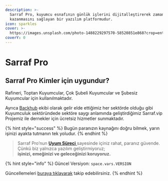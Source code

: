 ```yaml
---
description: >-
  Sarraf Pro, kuyumcu esnafının günlük işlerini dijitalleştirerek zaman
  kazanmasını sağlayan bir yazılım platformudur.
icon: sparkles
cover: >-
  https://images.unsplash.com/photo-1488229297570-58520851e868?crop=entropy&cs=srgb&fm=jpg&ixid=M3wxOTcwMjR8MHwxfHNlYXJjaHwxfHxnb2xkJTIwYnJhaW58ZW58MHx8fHwxNzQ2MzkwMDY4fDA&ixlib=rb-4.0.3&q=85
coverY: 0
---
```


# Sarraf Pro

## Sarraf Pro Kimler için uygundur?

Rafineri, Toptan Kuyumcular, Çok Şubeli Kuyumcular ve Şubesiz Kuyumcular için kullanılmaktadır.



Ayrıca [Backhub](https://backhub.tr/) ekibi olarak gelir elde ettiğimiz her sektörde olduğu gibi Kuyumculuk sektöründede sektöre saygı anlamında geliştirdiğimiz Sarraf.vip Projemiz ile dernekler için ücretsiz hizmetler sunmaktadır.



{% hint style="success" %}
Bugün paranızın kaynağını doğru bilmek, yarın işinizi ayakta tutmanın tek yoludur.
{% endhint %}

> Sarraf Pro’nun [**Uyum Süreci** ](kuyumcu/kuyumcularda-uyum-sureci.md)sayesinde içiniz rahat, paranız güvende.\
> Çünkü biz yalnızca yazılım geliştirmiyoruz;\
> **işinizi, emeğinizi ve geleceğinizi koruyoruz.**



{% hint style="info" %}
Güncel Versiyon: <code class="expression">space.vars.VERSION</code>

Güncellemeleri [buraya tıklayarak](guncellemeler/) takip edebilirsiniz.
{% endhint %}
